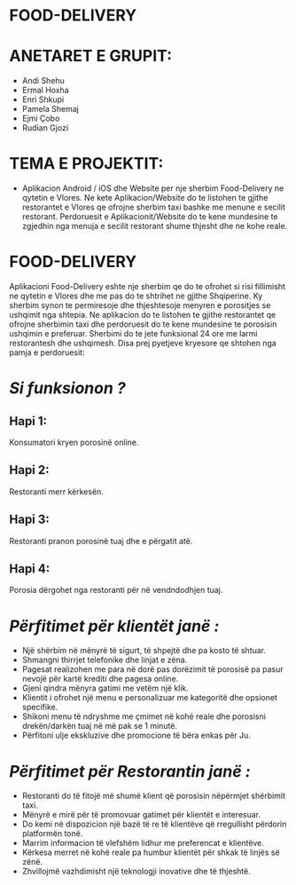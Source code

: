 # FOOD-DELIVERY


# ANETARET E GRUPIT:

 - Andi Shehu
 - Ermal Hoxha
 - Enri Shkupi
 - Pamela Shemaj
 - Ejmi Çobo
 - Rudian Gjozi
 
 
 # TEMA E PROJEKTIT:
 
  - Aplikacion Android / iOS dhe Website per nje sherbim Food-Delivery ne qytetin e Vlores. Ne kete Aplikacion/Website do te listohen te gjithe restorantet e Vlores qe ofrojne sherbim taxi bashke me menune e secilit restorant. Perdoruesit e Aplikacionit/Website do te kene mundesine te zgjedhin nga menuja e secilit restorant shume thjesht dhe ne kohe reale.
  
  
 
 # FOOD-DELIVERY

Aplikacioni Food-Delivery eshte nje sherbim qe do te ofrohet si risi fillimisht ne qytetin e Vlores dhe me pas do te shtrihet ne gjithe Shqiperine. Ky sherbim synon te permiresoje dhe thjeshtesoje menyren e porositjes se ushqimit nga shtepia. Ne aplikacion do te listohen te gjithe restorantet qe ofrojne sherbimin taxi dhe perdoruesit do te kene mundesine te porosisin ushqimin e preferuar. Sherbimi do te jete funksional 24 ore me larmi restorantesh dhe ushqimesh. Disa prej pyetjeve kryesore qe shtohen nga pamja e perdoruesit:


# _Si_ _funksionon_ _?_

## Hapi 1: 

Konsumatori kryen porosinë online. 
## Hapi 2:

Restoranti merr kërkesën.
## Hapi 3:

Restoranti pranon porosinë tuaj dhe e përgatit atë. 
## Hapi 4:

Porosia dërgohet nga restoranti për në vendndodhjen tuaj. 

# _Përfitimet_ _për_ _klientët_ _janë_ _:_
- Një shërbim në mënyrë të sigurt, të shpejtë dhe pa kosto të shtuar. 
- Shmangni thirrjet telefonike dhe linjat e zëna.
- Pagesat realizohen me para në dorë  pas dorëzimit të porosisë pa pasur nevojë për kartë krediti dhe pagesa online.
- Gjeni qindra mënyra gatimi me vetëm një klik.
- Klientit i ofrohet një menu e personalizuar me kategoritë dhe opsionet specifike.
- Shikoni menu të ndryshme me çmimet në kohë reale dhe porosisni drekën/darkën tuaj në më pak se 1 minutë.
- Përfitoni ulje ekskluzive dhe promocione të bëra enkas për Ju.

# _Përfitimet_ _për_ _Restorantin_ _janë_ _:_
- Restoranti do të fitojë më shumë klient që porosisin nëpërmjet shërbimit taxi.
- Mënyrë e mirë për të promovuar gatimet për klientët e interesuar.
- Do kemi në dispozicion një bazë të re të klientëve që rregullisht përdorin platformën tonë.
- Marrim informacion të vlefshëm lidhur me preferencat e klientëve.
- Kërkesa merret në kohë reale pa humbur klientët për shkak të linjës së zënë.
- Zhvillojmë vazhdimisht një teknologji inovative dhe të thjeshtë.



